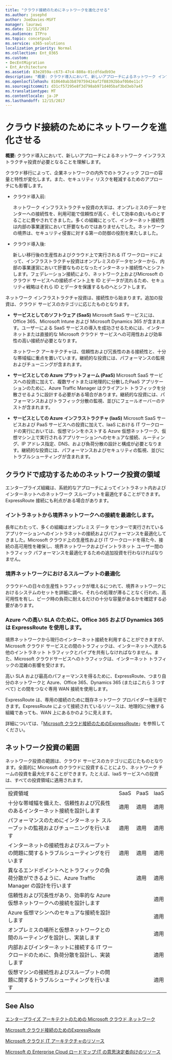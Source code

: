 ```yaml
---
title: "クラウド接続のためにネットワークを進化させる"
ms.author: josephd
author: JoeDavies-MSFT
manager: laurawi
ms.date: 12/15/2017
ms.audience: ITPro
ms.topic: concetpual
ms.service: o365-solutions
localization_priority: Normal
ms.collection: Ent_O365
ms.custom:
- DecEntMigration
- Ent_Architecture
ms.assetid: 83e2859a-c673-47c4-880a-01cdfdadb93e
description: "概要: クラウド導入において、新しいアプローチによるネットワーク インフラストラクチャ投資が必要となることを理解します。"
ms.openlocfilehash: 810640ab3b870759424af2f88392bbaf0b0e11c7
ms.sourcegitcommit: d31cf57295e8f3d798ab971d405baf3bd3eb7a45
ms.translationtype: MT
ms.contentlocale: ja-JP
ms.lasthandoff: 12/15/2017
---
```

# <a name="evolving-your-network-for-cloud-connectivity"></a>クラウド接続のためにネットワークを進化させる

 **概要:** クラウド導入において、新しいアプローチによるネットワーク インフラストラクチャ投資が必要となることを理解します。
  
クラウド移行によって、企業ネットワークの内外でのトラフィック フローの容量と特性が変化します。また、セキュリティ リスクを軽減するためのアプローチにも影響します。
  
- クラウド導入前:
    
    ネットワーク インフラストラクチャ投資の大半は、オンプレミスのデータセンターへの接続性を、利用可能で信頼性が高く、そして効率の良いものとすることに費やされてきました。多くの組織にとって、インターネット接続性は内部の事業運営において肝要なものではありませんでした。ネットワークの境界は、セキュリティ侵害に対する第一の防御の役割を果たしました。
    
- クラウド導入後:
    
    新しい移行後の生産性およびクラウド上で実行される IT ワークロードによって、インフラストラクチャ投資はオンプレミスのデータセンターから、内部の事業運営において肝要なものとなったインターネット接続性へとシフトします。フェデレーション接続により、ネットワーク上およびMicrosoft のクラウド サービスへの接続ポイント上を ID とデータが流れるため、セキュリティ戦略はそれら ID とデータを保護するものへとシフトします。
    
ネットワーク インフラストラクチャ投資は、接続性から始まります。追加の投資は、クラウド サービスのカテゴリに応じたものとなります。
  
- **サービスとしてのソフトウェア (SaaS)** Microsoft SaaS サービスには、Office 365、Microsoft Intune および Microsoft Dynamics 365 が含まれます。ユーザーによる SaaS サービスの導入を成功させるためには、インターネットまたは直接的な Microsoft クラウド サービスへの可用性および効率性の高い接続が必要となります。
    
    ネットワーク アーキテクチャは、信頼性および冗長性のある接続性と、十分な帯域幅に重点を置いています。継続的な投資には、パフォーマンスの監視およびチューニングが含まれます。
    
- **サービスとしての Azure プラットフォーム (PaaS)** Microsoft SaaS サービスへの投資に加えて、複数サイトまたは地理的に分散したPaaS アプリケーションのために、Azure Traffic Manager はクライアント トラフィックを分散させるように設計する必要がある場合があります。継続的な投資には、パフォーマンスおよびトラフィック分散の監視、並びにフェールオーバーのテストが含まれます。
    
- **サービスとしての Azure インフラストラクチャ (IaaS)** Microsoft SaaS サービスおよび PaaS サービスへの投資に加えて、IaaS における IT ワークロードの実行においては、仮想マシンをホストする Azure 仮想ネットワーク、仮想マシン上で実行されるアプリケーションへのセキュアな接続、ルーティング、IP アドレス指定、DNS、および負荷分散の設計と構成が必要となります。継続的な投資には、パフォーマンスおよびセキュリティの監視、並びにトラブルシューティングが含まれます。
    
## <a name="areas-of-networking-investment-for-success-in-the-cloud"></a>クラウドで成功するためのネットワーク投資の領域

エンタープライズ組織は、系統的なアプローチによってイントラネット内およびインターネットへのネットワーク スループットを最適化することができます。ExpressRoute 接続にも利点がある場合があります。
  
### <a name="optimize-intranet-connectivity-to-your-edge-network"></a>イントラネットから境界ネットワークへの接続を最適化します。

長年にわたって、多くの組織はオンプレミス データ センターで実行されているアプリケーションへのイントラネットの接続およびパフォーマンスを最適化してきました。Microsoft クラウド上の生産性および IT ワークロードを得た今、接続の高可用性を確保し、境界ネットワークおよびイントラネット ユーザー間のトラフィック パフォーマンスを最適化するための追加投資を行わなければなりません。
  
### <a name="optimize-throughput-at-your-edge-network"></a>境界ネットワークにおけるスループットの最適化

クラウドへの日々の生産性トラフィックが増えるにつれて、境界ネットワークにおけるシステムのセットを詳細に調べ、それらの処理が滞ることなく行われ、高可用性を有し、ピーク時の負荷に耐えるだけの十分な容量があるかを確認する必要があります。
  
### <a name="for-a-high-sla-to-azure-office-365-and-dynamics-365-use-expressroute"></a>Azure への高い SLA のために、Office 365 および Dynamics 365 は ExpressRoute を使用します。

境界ネットワークから現行のインターネット接続を利用することができますが、Microsoft クラウド サービスとの間のトラフィックは、インターネットへ流れる他のイントラネット トラフィックとパイプを共有しなければなりません。また、Microsoft クラウドサービスへのトラフィックは、インターネット トラフィックの混雑の影響を受けます。
  
高い SLA および最高のパフォーマンスを得るために、ExpressRoute、つまり自分のネットワークと Azure、Office 365、Dynamics 365 (またはこれら 3 つすべて) との間をつなぐ専用 WAN 接続を使用します。 
  
ExpressRoute は、専用の接続のために既存ネットワーク プロバイダーを活用できます。ExpressRoute によって接続されているリソースは、地理的に分散する組織であっても、WAN 上にあるかのように見えます。
  
詳細については、「[Microsoft クラウド接続のためのExpressRoute](expressroute-for-microsoft-cloud-connectivity.md)」を参照してください。
  
## <a name="scope-of-network-investments"></a>ネットワーク投資の範囲

ネットワーク投資の範囲は、クラウド サービスのカテゴリに応じたものとなります。全面的に Microsoft のクラウドに投資することにより、ネットワーク チームの投資を最大化することができます。たとえば、IaaS サービスへの投資は、すべての投資領域に適用されます。
  
|||||
|:-----|:-----|:-----|:-----|
|投資領域  <br/> |SaaS  <br/> |PaaS  <br/> |IaaS  <br/> |
|十分な帯域幅を備えた、信頼性および冗長性のあるインターネット接続を設計します  <br/> |適用  <br/> |適用  <br/> |適用  <br/> |
|パフォーマンスのためにインターネット スループットの監視およびチューニングを行います  <br/> |適用  <br/> |適用  <br/> |適用  <br/> |
|インターネットの接続性およびスループットの問題に関するトラブルシューティングを行います  <br/> |適用  <br/> |適用  <br/> |適用  <br/> |
|異なるエンドポイントへとトラフィックの負荷分散ができるように、Azure Traffic Manager の設計を行います  <br/> ||適用  <br/> |適用  <br/> |
|信頼性および冗長性があり、効率的な Azure 仮想ネットワークへの接続を設計します  <br/> |||適用  <br/> |
|Azure 仮想マシンへのセキュアな接続を設計します  <br/> |||適用  <br/> |
|オンプレミスの場所と仮想ネットワークとの間のルーティングを設計し、実装します  <br/> |||適用  <br/> |
|内部およびインターネットに接続する IT ワークロードのために、負荷分散を設計し、実装します  <br/> |||適用  <br/> |
|仮想マシンの接続性およびスループットの問題に関するトラブルシューティングを行います  <br/> |||適用  <br/> |
   
## <a name="see-also"></a>See Also

[エンタープライズ アーキテクトのための Microsoft クラウド ネットワーク](microsoft-cloud-networking-for-enterprise-architects.md)
  
[Microsoft クラウド接続のためのExpressRoute](expressroute-for-microsoft-cloud-connectivity.md)
  
[Microsoft クラウド IT アーキテクチャのリソース](microsoft-cloud-it-architecture-resources.md)

[Microsoft の Enterprise Cloud ロードマップ:IT の意思決定者向けのリソース](https://sway.com/FJ2xsyWtkJc2taRD)



